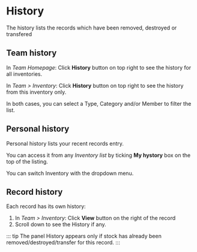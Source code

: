 # History
The history lists the records which have been removed, destroyed or transfered 
## Team history
In *Team Homepage*: Click **History** button on top right to see the history for all inventories.

In *Team > Inventory*: Click **History** button on top right to see the history from this inventory only.

In both cases, you can select a Type, Category and/or Member to filter the list. 

## Personal history
Personal history lists your recent records entry. 

You can access it from any *Inventory list* by ticking **My hystory** box on the top of the listing.

You can switch Inventory with the dropdown menu.

## Record history
Each record has its own history:
1. In *Team > Inventory*: Click **View** button on the right of the record
2. Scroll down to see the History if any. 

::: tip
The panel History appears only if stock has already been removed/destroyed/transfer for this record.
:::

